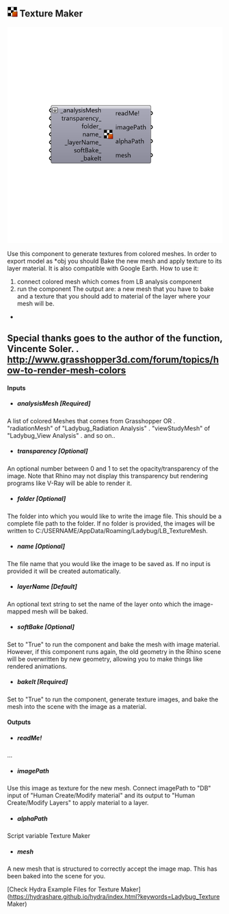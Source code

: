 ## ![](../../images/icons/Texture_Maker.png) Texture Maker

![](../../images/components/Texture_Maker.png)

Use this component to generate textures from colored meshes.
 In order to export model as *obj you should Bake the new mesh and apply texture to its layer material.
 It is also compatible with Google Earth.
 How to use it:
 1) connect colored mesh which comes from LB analysis component
 2) run the component
 The output are: a new mesh that you have to bake and a texture that you should add to material of the layer where your mesh will be.
 -
 Special thanks goes to the author of the function, Vincente Soler.
 .
 http://www.grasshopper3d.com/forum/topics/how-to-render-mesh-colors
 -
 

#### Inputs
* ##### analysisMesh [Required]
A list of colored Meshes that comes from Grasshopper OR
 .
 "radiationMesh" of "Ladybug_Radiation Analysis"
 .
 "viewStudyMesh" of "Ladybug_View Analysis"
 .
 and so on..
* ##### transparency [Optional]
An optional number between 0 and 1 to set the opacity/transparency of the image.  Note that Rhino may not display this transparency but rendering programs like V-Ray will be able to render it.
* ##### folder [Optional]
The folder into which you would like to write the image file. This should be a complete file path to the folder. If no folder is provided, the images will be written to C:/USERNAME/AppData/Roaming/Ladybug/LB_TextureMesh.
* ##### name [Optional]
The file name that you would like the image to be saved as. If no input is provided it will be created automatically.
* ##### layerName [Default]
An optional text string to set the name of the layer onto which the image-mapped mesh will be baked.
* ##### softBake [Optional]
Set to "True" to run the component and bake the mesh with image material.  However, if this component runs again, the old geometry in the Rhino scene will be overwritten by new geometry, allowing you to make things like rendered animations.
* ##### bakeIt [Required]
Set to "True" to run the component, generate texture images, and bake the mesh into the scene with the image as a material.

#### Outputs
* ##### readMe!
...
* ##### imagePath
Use this image as texture for the new mesh. Connect imagePath to "DB" input of "Human Create/Modify material" and its output to "Human Create/Modify Layers" to apply material to a layer.
* ##### alphaPath
Script variable Texture Maker
* ##### mesh
A new mesh that is structured to correctly accept the image map. This has been baked into the scene for you.


[Check Hydra Example Files for Texture Maker](https://hydrashare.github.io/hydra/index.html?keywords=Ladybug_Texture Maker)